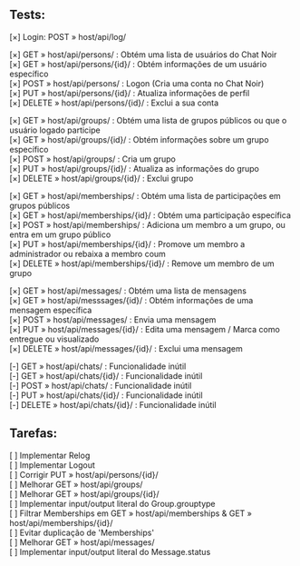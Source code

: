 ## Tests:

[×] Login: POST » host/api/log/  

[×] GET » host/api/persons/ : Obtém uma lista de usuários do Chat Noir  
[×] GET » host/api/persons/{id}/ : Obtém informações de um usuário específico  
[×] POST » host/api/persons/ : Logon (Cria uma conta no Chat Noir)  
[×] PUT » host/api/persons/{id}/ : Atualiza informações de perfil  
[×] DELETE » host/api/persons/{id}/ : Exclui a sua conta  

[×] GET » host/api/groups/ : Obtém uma lista de grupos públicos ou que o usuário logado participe  
[×] GET » host/api/groups/{id}/ : Obtém informações sobre um grupo específico  
[×] POST » host/api/groups/ : Cria um grupo  
[×] PUT » host/api/groups/{id}/ : Atualiza as informações do grupo  
[×] DELETE » host/api/groups/{id}/ : Exclui grupo  

[×] GET » host/api/memberships/ : Obtém uma lista de participações em grupos públicos  
[×] GET » host/api/memberships/{id}/ : Obtém uma participação específica  
[×] POST » host/api/memberships/ : Adiciona um membro a um grupo, ou entra em um grupo público  
[×] PUT » host/api/memberships/{id}/ : Promove um membro a administrador ou rebaixa a membro coum  
[×] DELETE » host/api/memberships/{id}/ : Remove um membro de um grupo  

[×] GET » host/api/messages/ : Obtém uma lista de mensagens  
[×] GET » host/api/messsages/{id}/ : Obtém informações de uma mensagem específica  
[×] POST » host/api/messages/ : Envia uma mensagem  
[×] PUT » host/api/messages/{id}/ : Edita uma mensagem / Marca como entregue ou visualizado  
[×] DELETE » host/api/messages/{id}/ : Exclui uma mensagem  

[-] GET » host/api/chats/ : Funcionalidade inútil  
[-] GET » host/api/chats/{id}/ : Funcionalidade inútil  
[-] POST » host/api/chats/ : Funcionalidade inútil  
[-] PUT » host/api/chats/{id}/ : Funcionalidade inútil  
[-] DELETE » host/api/chats/{id}/ : Funcionalidade inútil  

## Tarefas:

[ ] Implementar Relog  
[ ] Implementar Logout  
[ ] Corrigir PUT » host/api/persons/{id}/  
[ ] Melhorar GET » host/api/groups/  
[ ] Melhorar GET » host/api/groups/{id}/  
[ ] Implementar input/output literal do Group.grouptype  
[ ] Filtrar Memberships em GET » host/api/memberships & GET » host/api/memberships/{id}/  
[ ] Evitar duplicação de 'Memberships'  
[ ] Melhorar GET » host/api/messages/  
[ ] Implementar input/output literal do Message.status  
